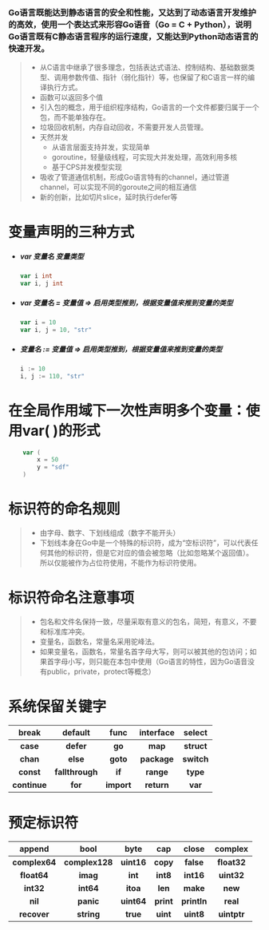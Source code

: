 ### Go语言既能达到静态语言的安全和性能，又达到了动态语言开发维护的高效，使用一个表达式来形容Go语音（Go = C + Python），说明Go语言既有C静态语言程序的运行速度，又能达到Python动态语言的快速开发。

> - 从C语言中继承了很多理念，包括表达式语法、控制结构、基础数据类型、调用参数传值、指针（弱化指针）等，也保留了和C语言一样的编译执行方式。
> - 函数可以返回多个值
> - 引入包的概念，用于组织程序结构，Go语言的一个文件都要归属于一个包，而不能单独存在。
> - 垃圾回收机制，内存自动回收，不需要开发人员管理。
> - 天然并发
>   - 从语言层面支持并发，实现简单
>   - goroutine，轻量级线程，可实现大并发处理，高效利用多核
>   - 基于CPS并发模型实现
> - 吸收了管道通信机制，形成Go语言特有的channel，通过管道channel，可以实现不同的goroute之间的相互通信
> - 新的创新，比如切片slice，延时执行defer等



# 变量声明的三种方式

- ##### var 变量名 变量类型
    
    ```go
    var i int
    var i, j int
    ```
- ##### var 变量名 = 变量值   => 启用类型推到，根据变量值来推到变量的类型
    ```go
    var i = 10
    var i, j = 10, "str"
    ```
- ##### 变量名 := 变量值      => 启用类型推到，根据变量值来推到变量的类型
    ```go
    i := 10
    i, j := 110, "str"
    ```



# 在全局作用域下一次性声明多个变量：使用var( )的形式

```go
    var (
        x = 50
        y = "sdf"
    )
```



# 标识符的命名规则

> - 由字母、数字、下划线组成（数字不能开头）
> - 下划线本身在Go中是一个特殊的标识符，成为“空标识符”，可以代表任何其他的标识符，但是它对应的值会被忽略（比如忽略某个返回值）。所以仅能被作为占位符使用，不能作为标识符使用。



# 标识符命名注意事项

> - 包名和文件名保持一致，尽量采取有意义的包名，简短，有意义，不要和标准库冲突。
> - 变量名，函数名，常量名采用驼峰法。
> - 如果变量名，函数名，常量名首字母大写，则可以被其他的包访问；如果首字母小写，则只能在本包中使用（Go语言的特性，因为Go语音没有public，private，protect等概念）



# 系统保留关键字

|  **break**   |   **default**   |  **func**  | **interface** | **select** |
| :----------: | :-------------: | :--------: | :-----------: | :--------: |
|   **case**   |    **defer**    |   **go**   |    **map**    | **struct** |
|   **chan**   |    **else**     |  **goto**  |  **package**  | **switch** |
|  **const**   | **fallthrough** |   **if**   |   **range**   |  **type**  |
| **continue** |     **for**     | **import** |  **return**   |  **var**   |



# 预定标识符

|  **append**   |    **bool**    |  **byte**  |  **cap**  |  **close**  | **complex** |
| :-----------: | :------------: | :--------: | :-------: | :---------: | :---------: |
| **complex64** | **complex128** | **uint16** | **copy**  |  **false**  | **float32** |
|  **float64**  |    **imag**    |  **int**   | **int8**  |  **int16**  | **uint32**  |
|   **int32**   |   **int64**    |  **itoa**  |  **len**  |  **make**   |   **new**   |
|    **nil**    |   **panic**    | **uint64** | **print** | **println** |  **real**   |
|  **recover**  |   **string**   |  **true**  | **uint**  |  **uint8**  | **uintptr** |

